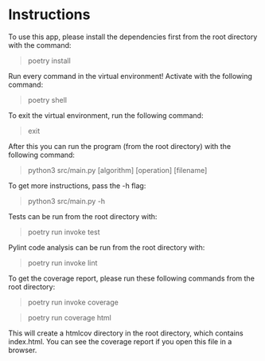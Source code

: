 # Instructions

To use this app, please install the dependencies first from the root directory with the command:

> poetry install

Run every command in the virtual environment! Activate with the following command:

> poetry shell

To exit the virtual environment, run the following command:

> exit

After this you can run the program (from the root directory) with the following command:

> python3 src/main.py [algorithm] [operation] [filename]

To get more instructions, pass the -h flag:

> python3 src/main.py -h

Tests can be run from the root directory with:

> poetry run invoke test

Pylint code analysis can be run from the root directory with:

> poetry run invoke lint

To get the coverage report, please run these following commands from the root directory:

> poetry run invoke coverage

> poetry run coverage html

This will create a htmlcov directory in the root directory, which contains index.html. You can see the coverage report if you open this file in a browser.